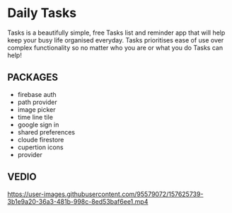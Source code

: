  
# Daily Tasks

Tasks is a beautifully simple, free Tasks list and reminder app that will help keep your busy life organised everyday. Tasks prioritises ease of use over complex functionality so no matter who you are or what you do Tasks can help!


## PACKAGES

* firebase auth  
* path provider 
* image picker 
* time line tile 
* google sign in  
* shared preferences
* cloude firestore  
* cupertion icons 
* provider


## VEDIO

https://user-images.githubusercontent.com/95579072/157625739-3b1e9a20-36a3-481b-998c-8ed53baf6ee1.mp4
 

